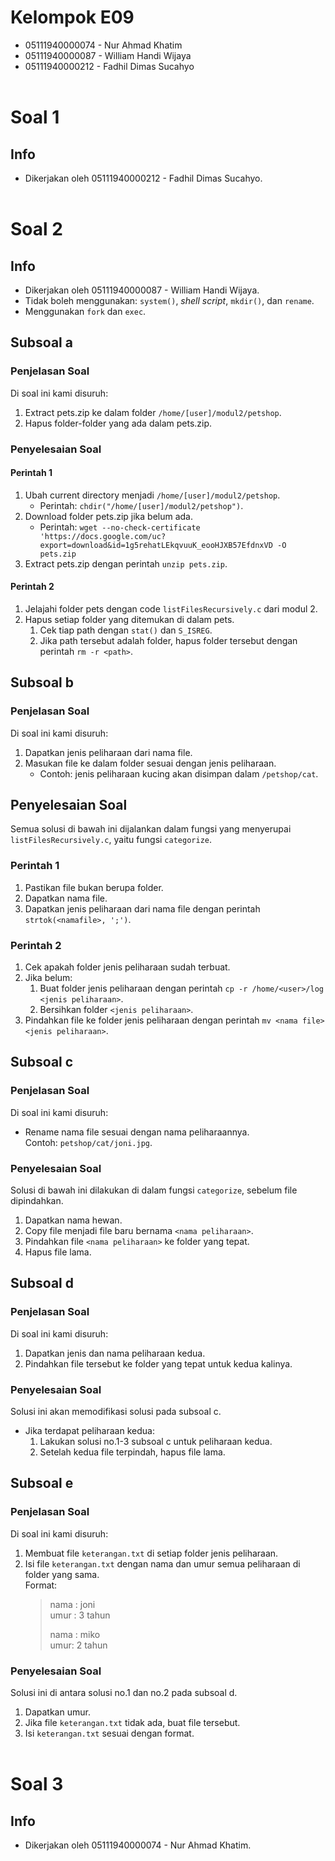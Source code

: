 # Kelompok E09
* 05111940000074 - Nur Ahmad Khatim
* 05111940000087 - William Handi Wijaya
* 05111940000212 - Fadhil Dimas Sucahyo
<br><br>

# Soal 1
## Info
* Dikerjakan oleh 05111940000212 - Fadhil Dimas Sucahyo.
<br><br>

# Soal 2
## Info
* Dikerjakan oleh 05111940000087 - William Handi Wijaya.
* Tidak boleh menggunakan: `system()`, *shell script*, `mkdir()`, dan `rename`.
* Menggunakan `fork` dan `exec`.
  

## Subsoal a
### Penjelasan Soal
Di soal ini kami disuruh:
1. Extract pets.zip ke dalam folder `/home/[user]/modul2/petshop`.
2. Hapus folder-folder yang ada dalam pets.zip.

### Penyelesaian Soal
#### Perintah 1
1. Ubah current directory menjadi `/home/[user]/modul2/petshop`.
   * Perintah: `chdir("/home/[user]/modul2/petshop")`.
2. Download folder pets.zip jika belum ada.
   * Perintah: `wget --no-check-certificate 'https://docs.google.com/uc?export=download&id=1g5rehatLEkqvuuK_eooHJXB57EfdnxVD -O pets.zip`
3. Extract pets.zip dengan perintah `unzip pets.zip`.

#### Perintah 2
1. Jelajahi folder pets dengan code `listFilesRecursively.c` dari modul 2.
2. Hapus setiap folder yang ditemukan di dalam pets.
   1. Cek tiap path dengan `stat()` dan `S_ISREG`.
   2. Jika path tersebut adalah folder, hapus folder tersebut dengan perintah `rm -r <path>`.


## Subsoal b
### Penjelasan Soal
Di soal ini kami disuruh:
1. Dapatkan jenis peliharaan dari nama file.
2. Masukan file ke dalam folder sesuai dengan jenis peliharaan.
   * Contoh: jenis peliharaan kucing akan disimpan dalam `/petshop/cat`.

## Penyelesaian Soal
Semua solusi di bawah ini dijalankan dalam fungsi yang menyerupai `listFilesRecursively.c`, yaitu fungsi `categorize`.

### Perintah 1
1. Pastikan file bukan berupa folder.
2. Dapatkan nama file.
3. Dapatkan jenis peliharaan dari nama file dengan perintah `strtok(<namafile>, ';')`.

### Perintah 2
1. Cek apakah folder jenis peliharaan sudah terbuat.
2. Jika belum:
   1. Buat folder jenis peliharaan dengan perintah `cp -r /home/<user>/log <jenis peliharaan>`.
   2. Bersihkan folder `<jenis peliharaan>`.
3. Pindahkan file ke folder jenis peliharaan dengan perintah `mv <nama file> <jenis peliharaan>`.


## Subsoal c
### Penjelasan Soal
Di soal ini kami disuruh:
* Rename nama file sesuai dengan nama peliharaannya.  
  Contoh: `petshop/cat/joni.jpg`.

### Penyelesaian Soal
Solusi di bawah ini dilakukan di dalam fungsi `categorize`, sebelum file dipindahkan.
1. Dapatkan nama hewan.
2. Copy file menjadi file baru bernama `<nama peliharaan>`.
3. Pindahkan file `<nama peliharaan>` ke folder yang tepat.
4. Hapus file lama.


## Subsoal d
### Penjelasan Soal
Di soal ini kami disuruh:
1. Dapatkan jenis dan nama peliharaan kedua.
2. Pindahkan file tersebut ke folder yang tepat untuk kedua kalinya.

### Penyelesaian Soal
Solusi ini akan memodifikasi solusi pada subsoal c.
* Jika terdapat peliharaan kedua:
   1. Lakukan solusi no.1-3 subsoal c untuk peliharaan kedua.
   2. Setelah kedua file terpindah, hapus file lama.


## Subsoal e
### Penjelasan Soal
Di soal ini kami disuruh:
1. Membuat file `keterangan.txt` di setiap folder jenis peliharaan.
2. Isi file `keterangan.txt` dengan nama dan umur semua peliharaan di folder yang sama.  
   Format:
   > nama : joni  
   > umur : 3 tahun
   >
   > nama : miko  
   > umur: 2 tahun
   >

### Penyelesaian Soal
Solusi ini di antara solusi no.1 dan no.2 pada subsoal d.
1. Dapatkan umur.
2. Jika file `keterangan.txt` tidak ada, buat file tersebut.
3. Isi `keterangan.txt` sesuai dengan format.
<br><br>

# Soal 3
## Info
* Dikerjakan oleh 05111940000074 - Nur Ahmad Khatim.
<br><br>